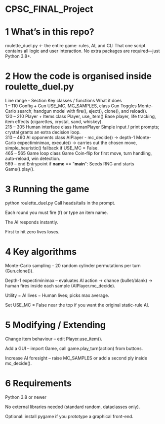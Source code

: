 # CPSC_FINAL_Project

# 1 What’s in this repo?

roulette_duel.py      ← the entire game: rules, AI, and CLI
That one script contains all logic and user interaction. No extra packages are required—just Python 3.8+.

# 2 How the code is organised inside roulette_duel.py
Line range -  Section	Key classes / functions	What it does  
1 – 110	      Config + Gun	USE_MC, MC_SAMPLES, class Gun	Toggles Monte-Carlo search; handgun model with fire(), eject(), clone(), and reload().  
120 – 210	    Player + Items	class Player, use_item()	Base player, life tracking, item effects (cigarettes, crystal, sand, whiskey).  
215 – 305	    Human interface	class HumanPlayer	Simple input / print prompts; crystal grants an extra decision loop.  
310 – 460	    AI opponents	class AIPlayer	- mc_decide() → depth-1 Monte-Carlo expectiminimax, execute() → carries out the chosen move, simple_heuristic() fallback if USE_MC = False.  
465 – 565	    Game loop	class Game	Coin-flip for first move, turn handling, auto-reload, win detection.  
569 – end	    Entrypoint	if __name__ == \"__main__\":	Seeds RNG and starts Game().play().

# 3 Running the game
python roulette_duel.py
Call heads/tails in the prompt.

Each round you must fire (f) or type an item name.

The AI responds instantly.

First to hit zero lives loses.

# 4 Key algorithms
Monte-Carlo sampling – 20 random cylinder permutations per turn (Gun.clone()).

Depth-1 expectiminimax – evaluates
AI action → chance (bullet/blank) → human fires
inside each sample (AIPlayer.mc_decide).

Utility = AI lives − Human lives; picks max average.

Set USE_MC = False near the top if you want the original static-rule AI.

# 5 Modifying / Extending
Change item behaviour – edit Player.use_item().

Add a GUI – import Game, call game.play_turn(action) from buttons.

Increase AI foresight – raise MC_SAMPLES or add a second ply inside mc_decide().

# 6 Requirements
Python 3.8 or newer

No external libraries needed (standard random, dataclasses only).

Optional: install pygame if you prototype a graphical front-end.
